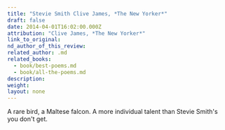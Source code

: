 ```yaml
---
title: "Stevie Smith Clive James, *The New Yorker*"
draft: false
date: 2014-04-01T16:02:00.000Z
attribution: "Clive James, *The New Yorker*"
link_to_original:
nd_author_of_this_review:
related_author: .md
related_books:
  - book/best-poems.md
  - book/all-the-poems.md
description:
weight:
layout: none
---
```

A rare bird, a Maltese falcon. A more individual talent than Stevie Smith's you don't get.

